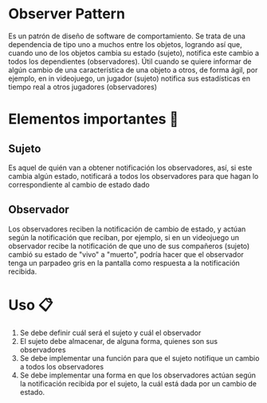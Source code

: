 # Observer Pattern


Es un patrón de diseño de software de comportamiento.  Se trata de una dependencia de tipo uno a muchos entre los objetos, logrando así que, 
cuando uno de los objetos cambia su estado (sujeto), notifica este cambio a todos los dependientes (observadores).  Útil cuando se quiere
informar de algún cambio de una característica de una objeto a otros, de forma ágil, por ejemplo, en in videojuego, un jugador (sujeto) 
notifica sus estadísticas en tiempo real a otros jugadores (observadores)

# Elementos importantes 🔧
## Sujeto
Es aquel de quién van a obtener notificación los observadores, así, si este cambia algún estado, notificará a todos los observadores para
que hagan lo correspondiente al cambio de estado dado

## Observador
Los observadores reciben la notificación de cambio de estado, y actúan según la notificación que reciban, por ejemplo, si en un videojuego
un observador recibe la notificación de que uno de sus compañeros (sujeto) cambió su estado de "vivo" a "muerto", podría hacer que el observador
tenga un parpadeo gris en la pantalla como respuesta a la notificación recibida.

# Uso 📋
1. Se debe definir cuál será el sujeto y cuál el observador
2. El sujeto debe almacenar, de alguna forma, quienes son sus observadores
3. Se debe implementar una función para que el sujeto notifique un cambio a todos los observadores
4. Se debe implementar una forma en que los observadores actúan según la notificación recibida por el sujeto, la cuál está dada por un cambio de estado.


